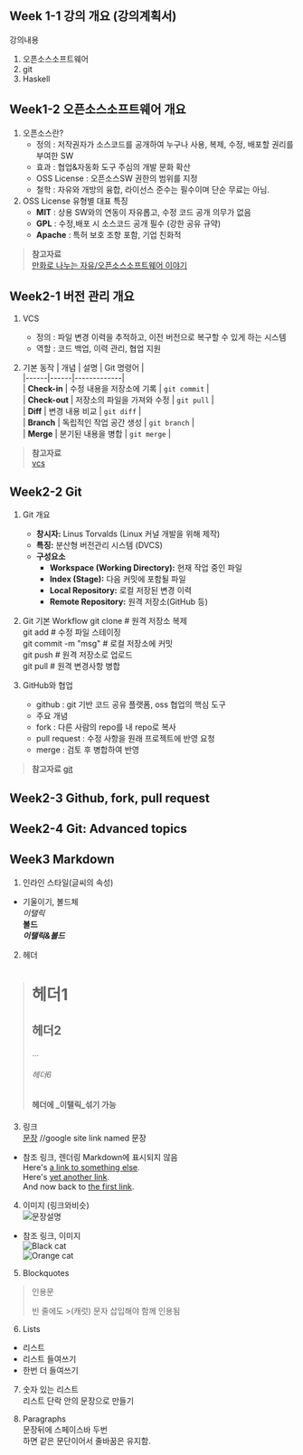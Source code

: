 ## Week 1-1 강의 개요 (강의계획서)
강의내용  
1. 오픈소스소프트웨어  
2. git  
3. Haskell

## Week1-2 오픈소스소프트웨어 개요

1. 오픈소스란?
   - 정의 : 저작권자가 소스코드를 공개하여 누구나 사용, 복제, 수정, 배포할 권리를 부여한 SW
   - 효과 : 협업&자동화 도구 주심의 개발 문화 확산
   - OSS License : 오픈소스SW 권한의 범위를 지정
   - 철학 : 자유와 개방의 융합, 라이선스 준수는 필수이며 단순 무료는 아님.
2. OSS License 유형별 대표 특징
   - **MIT** : 상용 SW와의 연동이 자유롭고, 수정 코드 공개 의무가 없음
   - **GPL** : 수정,배포 시 소스코드 공개 필수 (강한 공유 규약)
   - **Apache** : 특허 보호 조항 포함, 기업 친화적

> **참고자료**  
> [만화로 나누는 자유/오픈소스소프트웨어 이야기](https://joone.net)

## Week2-1 버전 관리 개요

1. VCS  
   - 정의 : 파일 변경 이력을 추적하고, 이전 버전으로 복구할 수 있게 하는 시스템
   - 역할 : 코드 백업, 이력 관리, 협업 지원

2. 기본 동작
   | 개념 | 설명 | Git 명령어 |  
   |------|------|-------------|  
   | **Check-in** | 수정 내용을 저장소에 기록 | `git commit` |  
   | **Check-out** | 저장소의 파일을 가져와 수정 | `git pull` |  
   | **Diff** | 변경 내용 비교 | `git diff` |  
   | **Branch** | 독립적인 작업 공간 생성 | `git branch` |  
   | **Merge** | 분기된 내용을 병합 | `git merge` |

> **참고자료**  
> [vcs](https://betterexplained.com/articles/a-visual-guide-to-version-control/)  

## Week2-2 Git

1. Git 개요
   - **창시자:** Linus Torvalds (Linux 커널 개발을 위해 제작)  
   - **특징:** 분산형 버전관리 시스템 (DVCS)  
   - **구성요소**
     - **Workspace (Working Directory):** 현재 작업 중인 파일  
     - **Index (Stage):** 다음 커밋에 포함될 파일  
     - **Local Repository:** 로컬 저장된 변경 이력  
     - **Remote Repository:** 원격 저장소(GitHub 등)

2. Git 기본 Workflow
git clone <repo>     # 원격 저장소 복제  
git add <file>       # 수정 파일 스테이징  
git commit -m "msg"  # 로컬 저장소에 커밋  
git push             # 원격 저장소로 업로드  
git pull             # 원격 변경사항 병합

3. GitHub와 협업
   - github : git 기반 코드 공유 플랫폼, oss 협업의 핵심 도구
   - 주요 개념
    - fork : 다른 사람의 repo를 내 repo로 복사
    - pull request : 수정 사항을 원래 프로젝트에 반영 요청
    - merge : 검토 후 병합하여 반영
      
> **참고자료** 
> [git](https://nvie.com/posts/a-successful-git-branching-model/)

## Week2-3 Github, fork, pull request

 

## Week2-4 Git: Advanced topics

 

## Week3  Markdown

1. 인라인 스타일(글씨의 속성)
- 기울이기, 볼드체  
_이탤릭_  
**볼드**  
**_이탤릭&볼드_**

2. 헤더  
># 헤더1  
>## 헤더2  
>...  
>###### 헤더6  
>#### 헤더에 _이탤릭_섞기 가능  


3. 링크  
[문장](www.google.com) //google site link named 문장  
- 참조 링크, 렌더링 Markdown에 표시되지 않음  
Here's [a link to something else][another place].    
Here's [yet another link][another-link].  
And now back to [the first link][another place].  
  
[another place]: www.github.com  
[another-link]: www.google.com  

4. 이미지 (링크와비슷)  
![문장설명](링크.jpg)  
- 참조 링크, 이미지  
![Black cat][Black]  
![Orange cat][Orange]  
  
[Black]: https://upload.wikimedia.org/wikipedia/commons/a/a3/81_INF_DIV_SSI.jpg  
[Orange]: http://icons.iconarchive.com/icons/google/noto-emoji-animals-nature/256/22221-cat-icon.png
 
5. Blockquotes  
> 인용문  
>  
> 빈 줄에도 >(캐럿) 문자 삽입해야 함께 인용됨  

6. Lists  
* 리스트  
 * 리스트 들여쓰기  
  * 한번 더 들여쓰기

7. 숫자 있는 리스트   
 리스트 단락 안의 문장으로 만들기


8. Paragraphs  
문장뒤에 스페이스바 두번  
하면 같은 문단이어서 줄바꿈은 유지함.  
